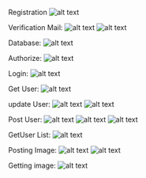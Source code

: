 Registration 
![alt text](image.png)

Verification Mail: 
![alt text](image-1.png)
![alt text](image-2.png)

Database: 
![alt text](image-3.png)

Authorize: 
![alt text](image-4.png)

Login:
![alt text](image-12.png)

Get User: 
![alt text](image-5.png)

update User:
![alt text](image-6.png)
![alt text](image-7.png)

Post User: 
![alt text](image-8.png)
![alt text](image-9.png)
![alt text](image-10.png)

GetUser List:
![alt text](image-11.png)

Posting Image: 
![alt text](image-13.png)
![alt text](image-14.png)

Getting image:
![alt text](image-15.png)